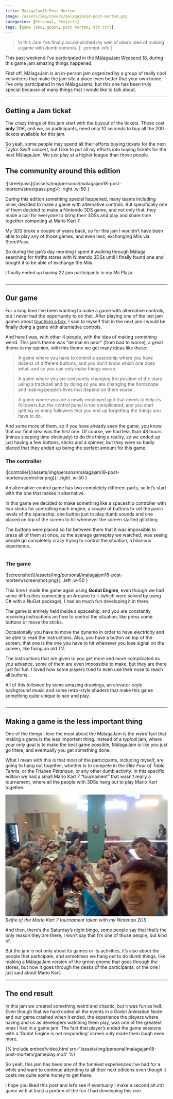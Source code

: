 ```yaml
---
title: MálagaJam18 Post Mortem
image: /assets/img/covers/malagajam18-post-mortem.png
categories: [Personal, Projects]
tags: [game jams, godot, post mortem, alt ctrl]
---
```


> In this Jam I’ve finally accomplished my well of idea’s idea of making a game with dumb controls.
{: .prompt-info }

This past weekend I’ve participated in the [MálagaJam Weekend 18](https://itch.io/jam/malagajam-weekend-18), during this game jam amazing things happened.

First off, MálagaJam is an in-person jam organized by a group of really cool volunteers that make the jam site a place even better that your own home. I’ve only participated in two MálagaJams, but this one has been truly special because of many things that I would like to talk about.

---

## Getting a Jam ticket

The crazy things of this jam start with the buyout of the tickets. These cost **only** 20€, and we, as participants, need only 10 seconds to buy all the 200 tickets available for this jam.

So yeah, some people may spend all their efforts buying tickets for the next Taylor Swift concert, but I like to put all my efforts into buying tickets for the next MálagaJam. We just play at a higher league than those people.

## The community around this edition

<div markdown="1" style="display: inline-block">
![streetpass](/assets/img/personal/malagajam18-post-mortem/streetpass.png){: .right .w-50 }

During this edition something special happened, many teams including mine, decided to make a game with alternative controls. But specifically one of them decided to make a Nintendo 3DS game, and not only that, they made a call for everyone to bring their 3DSs and play and share time together competing at Mario Kart 7.

My 3DS broke a couple of years back, so for this jam I wouldn’t have been able to play any of those games, and even less, exchanging Miis via StreetPass.

So during the jam’s day morning I spent it walking through Málaga searching for thrifts stores with Nintendo 3DSs until I finally found one and bought it to be able of exchange the Miis.

I finally ended up having 22 jam participants in my Mii Plaza.
</div>

---

## Our game

For a long time I’ve been wanting to make a game with alternative controls, but I never had the opportunity to do that. After playing one of the last jam games about [touching a box](https://culoextremo.itch.io/caja), I said to myself that in the next jam I would be finally doing a game with alternative controls.

And here I was, with other 4 people, with the idea of making something weird. This jam’s theme was “de mal en peor” (from bad to worse), a great theme in my opinion, with this theme we got many ideas like these:

> A game where you have to control a spaceship where you have dozens of different buttons, and you don’t know which one does what, and so you can only make things worse.

> A game where you are constantly changing the position of the stars using a trackball and by doing so you are changing the horoscope and making people’s lives that depend on them worse.

> A game where you are a newly employed god that needs to help its followers but the control panel is too complicated, and you start getting so many followers that you end up forgetting the things you have to do.

And some more of them, so if you have already seen the game, you know that our final idea was the first one. Of course, we had less than 48 hours (minus sleeping time obviously) to do this thing a reality, so we ended up just having a few buttons, sticks and a spinner, but they were so badly placed that they ended up being the perfect amount for this game.

### The controller

<div markdown="1" style="display: inline-block">
![controller](/assets/img/personal/malagajam18-post-mortem/controller.png){: .right .w-50 }

An alternative control game has two completely different parts, so let’s start with the one that makes it alternative.

In this game we decided to make something like a spaceship controller with two sticks for controlling each engine, a couple of buttons to set the panic levels of the spaceship, one button just to play dumb sounds and one placed on top of the screen to hit whenever the screen started glitching.

The buttons were placed so far between them that it was impossible to press all of them at once, so the average gameplay we watched, was seeing people go completely crazy trying to control the situation, a hilarious experience.
</div>

### The game

<div markdown="1" style="display: inline-block">
![screenshot](/assets/img/personal/malagajam18-post-mortem/screenshot.png){: .left .w-50 }

This time I made the game again using **Godot Engine**, even though we had some difficulties connecting an Arduino to it (which were solved by using C# with a NuGet package), I had so much fun developing it in there.

The game is entirely held inside a spaceship, and you are constantly receiving instructions on how to control the situation, like press some buttons or move the sticks.

Occasionally you have to move the dynamo in order to have electricity and be able to read the instructions. Also, you have a button on top of the screen, that one is the one you have to hit whenever you lose signal on the screen, like fixing an old TV.

The instructions that are given to you get more and more complicated as you advance, some of them are even impossible to make, but they are there just for fun. I loved how some players tried to even use their nose to reach all buttons.

All of this followed by some amazing drawings, an elevator-style background music and some retro-style shaders that make this game something quite unique to see and play.
</div>

---

## Making a game is the less important thing

One of the things I love the most about the MálagaJam is the *weird* fact that making a game is the less important thing. Instead of a *typical* jam, where your only goal is to make the best game possible, MálagaJam is like you just go there, and eventually you get something done.

What I mean with this is that most of the participants, including myself, are going to hang out together, whether is to compete in the *Elite Four of Table Tennis*, or the *Frisbee Pétanque*, or any other dumb activity. In this specific edition we had a small Mario Kart 7 “tournament” that wasn’t really a tournament, where all the people with 3DSs hang out to play Mario Kart together.

![mariokart-tournament](/assets/img/personal/malagajam18-post-mortem/mariokart-tournament.jpg)
_Selfie of the Mario Kart 7 tournament taken with my Nintendo 2DS_

And then, there’s the Saturday’s night bingo, some people say that that’s the only reason they are there, I won’t say that I’m one of those people, but kind of.

But the jam is not only about its games or its activities, it’s also about the people that participate, and sometimes we hang out to do dumb things, like making a MálagaJam version of the green gnome that goes through the stores, but now it goes through the desks of the participants, or the one I just said about Mario Kart.

---

## The end result

In this jam we created something weird and chaotic, but it was fun as hell. Even though that we hard coded all the events in a Godot Animation Node and our game crashed when it ended, the experience the players where having and us as developers watching them play, was one of the greatest ones I had in a game jam. The fact that player’s ended the game sessions with a ‘Godot Engine is not responding’ screen only made them laugh even more.

{% include embed/video.html src='/assets/img/personal/malagajam18-post-mortem/gameplay.mp4' %}

So yeah, this jam has been one of the funniest experiences I’ve had for a while and want to continue attending to all their next editions even though it costs me quite some money to get there.

I hope you liked this post and let’s see if eventually I make a second alt.ctrl game with at least a portion of the fun I had developing this one.
